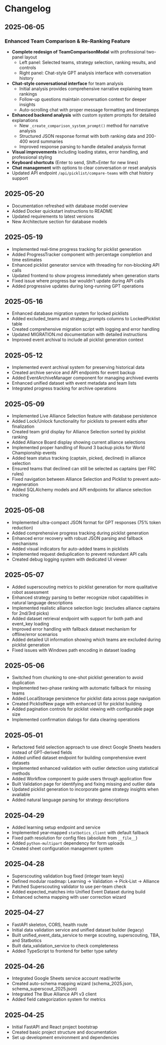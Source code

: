# Changelog

## 2025-06-05

### Enhanced Team Comparison & Re-Ranking Feature

- **Complete redesign of TeamComparisonModal** with professional two-panel layout
  - Left panel: Selected teams, strategy selection, ranking results, and controls
  - Right panel: Chat-style GPT analysis interface with conversation history
- **Chat-style conversational interface** for team analysis
  - Initial analysis provides comprehensive narrative explaining team rankings
  - Follow-up questions maintain conversation context for deeper insights
  - Auto-scrolling chat with proper message formatting and timestamps
- **Enhanced backend analysis** with custom system prompts for detailed explanations
  - New `_create_comparison_system_prompt()` method for narrative analysis
  - Structured JSON response format with both ranking data and 200-400 word summaries
  - Improved response parsing to handle detailed analysis format
- **Visual improvements** including loading states, error handling, and professional styling
- **Keyboard shortcuts** (Enter to send, Shift+Enter for new lines)
- **Chat management** with options to clear conversation or reset analysis
- Updated API endpoint `/api/picklist/compare-teams` with chat history support

## 2025-05-20

- Documentation refreshed with database model overview
- Added Docker quickstart instructions to README
- Updated requirements to latest versions
- New Architecture section for database models

## 2025-05-19

- Implemented real-time progress tracking for picklist generation
- Added ProgressTracker component with percentage completion and time estimates
- Enhanced picklist generator service with threading for non-blocking API calls
- Updated frontend to show progress immediately when generation starts
- Fixed issue where progress bar wouldn't update during API calls
- Added progressive updates during long-running GPT operations

## 2025-05-16

- Enhanced database migration system for locked picklists
- Added excluded_teams and strategy_prompts columns to LockedPicklist table
- Created comprehensive migration script with logging and error handling
- Updated MIGRATION.md documentation with detailed instructions
- Improved event archival to include all picklist generation context

## 2025-05-12

- Implemented event archival system for preserving historical data
- Created archive service and API endpoints for event backup
- Added EventArchiveManager component for managing archived events
- Enhanced unified dataset with event metadata and team lists
- Integrated progress tracking for archive operations

## 2025-05-09

- Implemented Live Alliance Selection feature with database persistence
- Added Lock/Unlock functionality for picklists to prevent edits after finalization
- Created team grid display for Alliance Selection sorted by picklist ranking
- Added Alliance Board display showing current alliance selections
- Implemented proper handling of Round 3 backup picks for World Championship events
- Added team status tracking (captain, picked, declined) in alliance selection
- Ensured teams that declined can still be selected as captains (per FRC rules)
- Fixed navigation between Alliance Selection and Picklist to prevent auto-regeneration
- Added SQLAlchemy models and API endpoints for alliance selection tracking

## 2025-05-08

- Implemented ultra-compact JSON format for GPT responses (75% token reduction)
- Added comprehensive progress tracking during picklist generation
- Enhanced error recovery with robust JSON parsing and fallback mechanisms
- Added visual indicators for auto-added teams in picklists
- Implemented request deduplication to prevent redundant API calls
- Created debug logging system with dedicated UI viewer

## 2025-05-07

- Added superscouting metrics to picklist generation for more qualitative robot assessment
- Enhanced strategy parsing to better recognize robot capabilities in natural language descriptions
- Implemented realistic alliance selection logic (excludes alliance captains for 2nd/3rd picks)
- Added dataset retrieval endpoint with support for both path and event_key loading
- Improved error handling with fallback dataset mechanism for offline/error scenarios
- Added detailed UI information showing which teams are excluded during picklist generation
- Fixed issues with Windows path encoding in dataset loading

## 2025-05-06

- Switched from chunking to one-shot picklist generation to avoid duplication
- Implemented two-phase ranking with automatic fallback for missing teams
- Added LocalStorage persistence for picklist data across page navigation
- Created PicklistNew page with enhanced UI for picklist building
- Added pagination controls for picklist viewing with configurable page size
- Implemented confirmation dialogs for data clearing operations

## 2025‑05‑01

- Refactored field selection approach to use direct Google Sheets headers instead of GPT-derived fields
- Added unified dataset endpoint for building comprehensive event datasets
- Implemented enhanced validation with outlier detection using statistical methods
- Added Workflow component to guide users through application flow
- Built Validation page for identifying and fixing missing and outlier data
- Updated picklist generation to incorporate game strategy insights when available
- Added natural language parsing for strategy descriptions

## 2025‑04‑29

- Added learning setup endpoint and service
- Implemented year‑mapped `statbotics_client` with default fallback
- Fixed path resolution for config files (absolute from `__file__`)
- Added `python-multipart` dependency for form uploads
- Created sheet configuration management system

## 2025‑04‑28

- Superscouting validation bug fixed (integer team keys)
- Defined modular roadmap: Learning → Validation → Pick‑List → Alliance
- Patched Superscouting validator to use per-team check
- Added expected_matches into Unified Event Dataset during build
- Enhanced schema mapping with user correction wizard

## 2025‑04‑27

- FastAPI skeleton, CORS, health route
- Initial data validation service and unified dataset builder (legacy)
- Built unified_event_data_service to merge scouting, superscouting, TBA, and Statbotics
- Built data_validation_service to check completeness
- Added TypeScript to frontend for better type safety

## 2025‑04‑26

- Integrated Google Sheets service account read/write
- Created auto-schema mapping wizard (schema_2025.json, schema_superscout_2025.json)
- Integrated The Blue Alliance API v3 client
- Added field categorization system for metrics

## 2025‑04‑25

- Initial FastAPI and React project bootstrap
- Created basic project structure and documentation
- Set up development environment and dependencies
